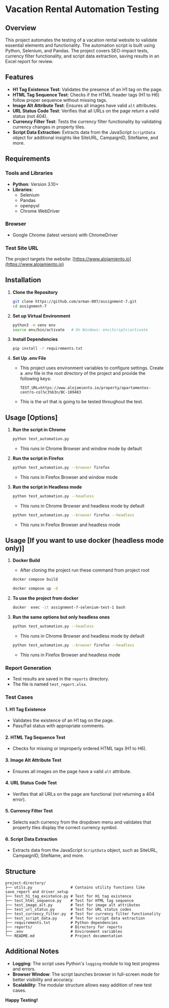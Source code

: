# Vacation Rental Automation Testing

## Overview
This project automates the testing of a vacation rental website to validate essential elements and functionality. The automation script is built using Python, Selenium, and Pandas. The project covers SEO-impact tests, currency filter functionality, and script data extraction, saving results in an Excel report for review.

## Features
- **H1 Tag Existence Test**: Validates the presence of an H1 tag on the page.
- **HTML Tag Sequence Test**: Checks if the HTML header tags (H1 to H6) follow proper sequence without missing tags.
- **Image Alt Attribute Test**: Ensures all images have valid `alt` attributes.
- **URL Status Code Test**: Verifies that all URLs on the page return a valid status (not 404).
- **Currency Filter Test**: Tests the currency filter functionality by validating currency changes in property tiles.
- **Script Data Extraction**: Extracts data from the JavaScript `ScriptData` object for additional insights like SiteURL, CampaignID, SiteName, and more.

## Requirements
### Tools and Libraries
- **Python**: Version 3.10+
- **Libraries**:
  - Selenium
  - Pandas
  - openpyxl
  - Chrome WebDriver

### Browser
- Google Chrome (latest version) with ChromeDriver

### Test Site URL
The project targets the website: [https://www.alojamiento.io](https://www.alojamiento.io)

## Installation
1. **Clone the Repository**
   ```bash
   git clone https://github.com/arman-007/assignment-7.git
   cd assignment-7
   ```

2. **Set up Virtual Environment**
   ```bash
   python3 -m venv env
   source env/bin/activate   # On Windows: env\Scripts\activate
   ```

3. **Install Dependencies**
   ```bash
   pip install -r requirements.txt
   ```

4. **Set Up .env File**
   - This project uses environment variables to configure settings. Create a .env file in the root directory of the project and provide the following keys:
     ```env
     TEST_URL=https://www.alojamiento.io/property/apartamentos-centro-col%c3%b3n/BC-189483
     ```
   - This is the url that is going to be tested throughout the test.

## Usage [Options]
1. **Run the script in Chrome**
   ```bash
   python test_automation.py
   ```
   - This runs in Chrome Browser and window mode by default

2. **Run the script in Firefox**
   ```bash
   python test_automation.py --browser firefox
   ```
   - This runs in Firefox Browser and window mode

2. **Run the script in Headless mode**
   ```bash
   python test_automation.py --headless
   ```
   - This runs in Chrome Browser and headless mode by default

   ```bash
   python test_automation.py --browser firefox --headless
   ```
   - This runs in Firefox Browser and headless mode

## Usage [If you want to use docker (headless mode only)]
1. **Docker Build**
   - After cloning the project run these command from project root
   ```bash
   docker compose build
   ```

   ```bash
   docker compose up -d
   ```

2. **To use the project from docker**
   ```bash
   docker  exec -it assignment-7-selenium-test-1 bash
   ```

3. **Run the same options but only headless ones**
   ```bash
   python test_automation.py --headless
   ```
   - This runs in Chrome Browser and headless mode by default

   ```bash
   python test_automation.py --browser firefox --headless
   ```
   - This runs in Firefox Browser and headless mode

### Report Generation
- Test results are saved in the `reports` directory.
- The file is named `test_report.xlsx`.

### Test Cases
#### 1. **H1 Tag Existence**
   - Validates the existence of an H1 tag on the page.
   - Pass/Fail status with appropriate comments.

#### 2. **HTML Tag Sequence Test**
   - Checks for missing or improperly ordered HTML tags (H1 to H6).

#### 3. **Image Alt Attribute Test**
   - Ensures all images on the page have a valid `alt` attribute.

#### 4. **URL Status Code Test**
   - Verifies that all URLs on the page are functional (not returning a 404 error).

#### 5. **Currency Filter Test**
   - Selects each currency from the dropdown menu and validates that property tiles display the correct currency symbol.

#### 6. **Script Data Extraction**
   - Extracts data from the JavaScript `ScriptData` object, such as SiteURL, CampaignID, SiteName, and more.

## Structure
```
project-directory/
├── utils.py                 # Contains utility functions like save_report and driver_setup
├── test_h1_tag_existence.py # Test for H1 tag existence
├── test_html_sequence.py    # Test for HTML tag sequence
├── test_image_alt.py        # Test for image alt attributes
├── test_url_status.py       # Test for URL status codes
├── test_currency_filter.py  # Test for currency filter functionality
├── test_script_data.py      # Test for script data extraction
├── requirements.txt         # Python dependencies
├── reports/                 # Directory for reports
├── .env                     # Environment variables
└── README.md                # Project documentation
```

## Additional Notes
- **Logging**: The script uses Python's `logging` module to log test progress and errors.
- **Browser Window**: The script launches browser in full-screen mode for better visibility and accuracy.
- **Scalability**: The modular structure allows easy addition of new test cases.


**Happy Testing!**

